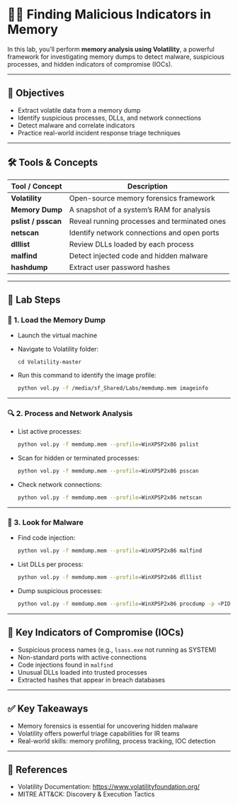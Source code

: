
# 🕵️‍♂️ Finding Malicious Indicators in Memory

In this lab, you’ll perform **memory analysis using Volatility**, a powerful framework for investigating memory dumps to detect malware, suspicious processes, and hidden indicators of compromise (IOCs).

---

## 🎯 Objectives
- Extract volatile data from a memory dump
- Identify suspicious processes, DLLs, and network connections
- Detect malware and correlate indicators
- Practice real-world incident response triage techniques

---

## 🛠️ Tools & Concepts
| Tool / Concept | Description |
|----------------|-------------|
| **Volatility** | Open-source memory forensics framework |
| **Memory Dump** | A snapshot of a system’s RAM for analysis |
| **pslist / psscan** | Reveal running processes and terminated ones |
| **netscan** | Identify network connections and open ports |
| **dlllist** | Review DLLs loaded by each process |
| **malfind** | Detect injected code and hidden malware |
| **hashdump** | Extract user password hashes |

---

## 🧪 Lab Steps

### 🧬 1. Load the Memory Dump
- Launch the virtual machine
- Navigate to Volatility folder:  
  ```
  cd Volatility-master
  ```

- Run this command to identify the image profile:
  ```bash
  python vol.py -f /media/sf_Shared/Labs/memdump.mem imageinfo
  ```

---

### 🔍 2. Process and Network Analysis
- List active processes:
  ```bash
  python vol.py -f memdump.mem --profile=WinXPSP2x86 pslist
  ```

- Scan for hidden or terminated processes:
  ```bash
  python vol.py -f memdump.mem --profile=WinXPSP2x86 psscan
  ```

- Check network connections:
  ```bash
  python vol.py -f memdump.mem --profile=WinXPSP2x86 netscan
  ```

---

### 🧠 3. Look for Malware
- Find code injection:
  ```bash
  python vol.py -f memdump.mem --profile=WinXPSP2x86 malfind
  ```

- List DLLs per process:
  ```bash
  python vol.py -f memdump.mem --profile=WinXPSP2x86 dlllist
  ```

- Dump suspicious processes:
  ```bash
  python vol.py -f memdump.mem --profile=WinXPSP2x86 procdump -p <PID> --dump-dir=dump
  ```

---

## 🚩 Key Indicators of Compromise (IOCs)
- Suspicious process names (e.g., `lsass.exe` not running as SYSTEM)
- Non-standard ports with active connections
- Code injections found in `malfind`
- Unusual DLLs loaded into trusted processes
- Extracted hashes that appear in breach databases

---

## ✅ Key Takeaways
- Memory forensics is essential for uncovering hidden malware
- Volatility offers powerful triage capabilities for IR teams
- Real-world skills: memory profiling, process tracking, IOC detection

---

## 📄 References
- Volatility Documentation: https://www.volatilityfoundation.org/
- MITRE ATT&CK: Discovery & Execution Tactics
